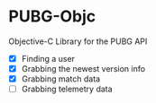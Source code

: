 # PUBG-Objc
Objective-C Library for the PUBG API

- [x] Finding a user
- [x] Grabbing the newest version info
- [x] Grabbing match data
- [ ] Grabbing telemetry data